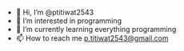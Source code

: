 - 👋 Hi, I’m @ptitiwat2543
- 👀 I’m interested in programming
- 🌱 I’m currently learning everything programming
- 📫 How to reach me p.titiwat2543@gmail.com
